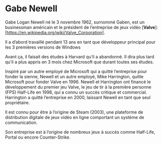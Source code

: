 Gabe Newell 
===========

Gabe Logan Newell né le 3 novembre 1962, surnommé Gaben, est un businessman américain et le président de l’entreprise de jeux vidéo [**Valve**]:[https://en.wikipedia.org/wiki/Valve_Corporation].  

Il a d’abord travaillé pendant 13 ans en tant que développeur principal pour les 3 premières versions de Windows 

Avant ça, il faisait des études à Harvard qu’il a abandonné. Il dira plus tard qu’il a plus appris en 3 mois chez Microsoft que durant toutes ses études. 

Inspiré par un autre employé de Microsoft qui a quitté l’entreprise pour fonder la sienne, Newell et un autre employé, Mike Harrington, quitte Microsoft pour fonder Valve en 1996. Newell et Harrington ont financé le développement du premier jeu Valve, le jeu de tir à la première personne (FPS) Half-Life en 1998, qui a connu un succès critique et commercial. Harrington a quitté l’entreprise en 2000, laissant Newell en tant que seul propriétaire. 

Il est connu pour être à l’origine de Steam (2003), une plateforme de distribution digitale de jeux vidéo en ligne comportant un système de communication. 

Son entreprise est à l’origine de nombreux jeux à succès comme Half-Life, Portal ou encore Counter-Strike. 
